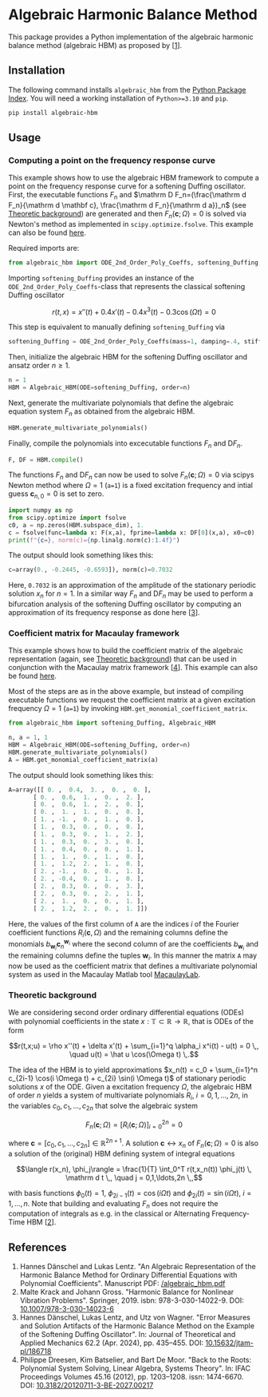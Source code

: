 # Algebraic Harmonic Balance Method

This package provides a Python implementation of the algebraic harmonic balance method (algebraic HBM) as proposed  by [[1](#reference-1)].

## Installation

The following command installs ```algebraic_hbm``` from the [Python Package Index](https://pypi.org/project/.../). You will need a working installation of ```Python>=3.10``` and ```pip```.

```sh
pip install algebraic-hbm
```

## Usage

### Computing a point on the frequency response curve

This example shows how to use the algebraic HBM framework to compute a point on the frequency response curve for a softening Duffing oscillator. First, the executable functions $`F_n`$ and $`\mathrm D F_n=(\frac{\mathrm d F_n}{\mathrm d \mathbf c}, \frac{\mathrm d F_n}{\mathrm d a})_n`$ (see [Theoretic background](###-theoretic-background)) are generated and then  $`F_n(\mathbf c; \Omega)=0`$ is solved via Newton's method as implemented in `scipy.optimize.fsolve`. This example can also be found [here](example_solve.py).

Required imports are:
```python
from algebraic_hbm import ODE_2nd_Order_Poly_Coeffs, softening_Duffing, Algebraic_HBM
```
Importing `softening_Duffing` provides an instance of the `ODE_2nd_Order_Poly_Coeffs`-class that represents the classical softening Duffing oscillator
```math
r(t,x) = x''(t) + 0.4 x'(t) - 0.4 x^3(t) - 0.3 \cos(\Omega t) = 0
```
This step is equivalent to manually defining `softening_Duffing` via
```python
softening_Duffing = ODE_2nd_Order_Poly_Coeffs(mass=1, damping=.4, stiffness=1, excitation=(0,.3), monomials={3: -.4})
```
Then, initialize the algebraic HBM for the softening Duffing oscillator and ansatz order $`n \ge 1`$.
```python
n = 1
HBM = Algebraic_HBM(ODE=softening_Duffing, order=n)
```
Next, generate the multivariate polynomials that define the algebraic equation system $`F_n`$ as obtained from the algebraic HBM.
```python
HBM.generate_multivariate_polynomials()
```
Finally, compile the polynomials into excecutable functions $`F_n`$ and $`\mathrm DF_n`$.
```python
F, DF = HBM.compile()
```
The functions $`F_n`$ and $`\mathrm D F_n`$ can now be used to solve $`F_n(\mathbf c; \Omega)=0`$ via scipys Newton method where $`\Omega=1`$ (`a=1`) is a fixed excitation frequency and intial guess $`\mathbf c_{n,0} = 0`$ is set to zero.
```python
import numpy as np
from scipy.optimize import fsolve
c0, a = np.zeros(HBM.subspace_dim), 1.
c = fsolve(func=lambda x: F(x,a), fprime=lambda x: DF[0](x,a), x0=c0)
print(f"{c=}, norm(c)={np.linalg.norm(c):1.4f}")
```
The output should look something likes this:
```python
c=array(0., -0.2445, -0.6593]), norm(c)=0.7032
```
Here, `0.7032` is an approximation of the amplitude of the stationary periodic solution $`x_n`$ for $`n=1`$. In a similar way $`F_n`$ and $`\mathrm D F_n`$ may be used to perform a bifurcation analysis of the softening Duffing oscillator by computing an approximation of its frequency response as done here [[3](#reference-3)].

### Coefficient matrix for Macaulay framework

This example shows how to build the coefficient matrix of the algebraic representation (again, see [Theoretic background](###-theoretic-background)) that can be used in conjunction with the Macaulay matrix framework [[4](#reference-4)].  This example can also be found [here](example_coefficient_matrix.py).

Most of the steps are as in the above example, but instead of compiling executable functions we request the coefficient matrix at a given excitation frequency $`\Omega = 1`$ (`a=1`) by invoking ```HBM.get_monomial_coefficient_matrix```.
```python
from algebraic_hbm import softening_Duffing, Algebraic_HBM

n, a = 1, 1
HBM = Algebraic_HBM(ODE=softening_Duffing, order=n)
HBM.generate_multivariate_polynomials()
A = HBM.get_monomial_coefficient_matrix(a)
```
The output should look something likes this:
```python
A=array([[ 0. ,  0.4,  3. ,  0. ,  0. ],
       [ 0. ,  0.6,  1. ,  0. ,  2. ],
       [ 0. ,  0.6,  1. ,  2. ,  0. ],
       [ 0. ,  1. ,  1. ,  0. ,  0. ],
       [ 1. , -1. ,  0. ,  1. ,  0. ],
       [ 1. ,  0.3,  0. ,  0. ,  0. ],
       [ 1. ,  0.3,  0. ,  1. ,  2. ],
       [ 1. ,  0.3,  0. ,  3. ,  0. ],
       [ 1. ,  0.4,  0. ,  0. ,  1. ],
       [ 1. ,  1. ,  0. ,  1. ,  0. ],
       [ 1. ,  1.2,  2. ,  1. ,  0. ],
       [ 2. , -1. ,  0. ,  0. ,  1. ],
       [ 2. , -0.4,  0. ,  1. ,  0. ],
       [ 2. ,  0.3,  0. ,  0. ,  3. ],
       [ 2. ,  0.3,  0. ,  2. ,  1. ],
       [ 2. ,  1. ,  0. ,  0. ,  1. ],
       [ 2. ,  1.2,  2. ,  0. ,  1. ]])

```
Here, the values of the first column of `A` are the indices $`i`$ of the Fourier coefficient functions $`R_i(\mathbf c,\Omega)`$ and the remaining columns define the monomials $`b_{\mathbf w_i} \mathbf c_n^{\mathbf w_i}`$ where the second column of are the coefficients $`b_{\mathbf w_i}`$ and the remaining columns define the tuples $`\mathbf w_i`$. In this manner the matrix `A` may now be used as the coefficient matrix that defines a multivariate polynomial system as used in the Macaulay Matlab tool [MacaulayLab](https://gitlab.esat.kuleuven.be/Christof.Vermeersch/macaulaylab-public).

### Theoretic background

We are considering second order ordinary differential equations (ODEs) with polynomial coefficients in the state $`x : \mathbb T \subset \mathbb R \to \mathbb R`$, that is ODEs of the form
```math
r(t,x;u) = \rho x''(t) + \delta x'(t) + \sum_{i=1}^q \alpha_i x^i(t) - u(t) = 0 \,, \quad u(t) = \hat u \cos(\Omega t) \,.
```
The idea of the HBM is to yield approximations $`x_n(t) = c_0 + \sum_{i=1}^n c_{2i-1} \cos(i \Omega t) + c_{2i} \sin(i \Omega t)`$ of stationary periodic solutions $`x`$ of the ODE. Given a excitation frequency $`\Omega`$, the algebraic HBM of order $`n`$ yields a system of multivariate polynomials $`R_i`$, $`i=0,1,\ldots,2n`$, in the variables $`c_0,c_1,\ldots,c_{2n}`$ that solve the algebraic system
```math
F_n(\mathbf c; \Omega) = [R_i(\mathbf c; \Omega)]_{i=0}^{2n} = 0
```
where $`\mathbf c = [c_0,c_1,\ldots,c_{2n}] \in \mathbb R^{2n+1}`$. A solution $`\mathbf c \leftrightarrow x_n`$ of $`F_n(\mathbf c; \Omega) = 0`$ is also a solution of the (original) HBM defining system of integral equations
```math
\langle r(x_n), \phi_j\rangle = \frac{1}{T} \int_0^T r(t,x_n(t)) \phi_j(t) \, \mathrm d t \,, \quad j = 0,1,\ldots,2n \,,
```
with basis functions $`\phi_0(t) = 1`$, $`\phi_{2i-1}(t) = \cos(i \Omega t)`$ and $`\phi_{2i}(t) = \sin(i \Omega t)`$, $`i=1,\ldots,n`$. Note that building and evaluating $F_n$ does not require the computation of integrals as e.g. in the classical or Alternating Frequency-Time HBM [[2](#reference-2)].

## References

1. <a name="reference-1"></a>Hannes Dänschel and Lukas Lentz. "An Algebraic Representation of the Harmonic Balance Method for Ordinary Differential Equations with Polynomial Coefficients". Manuscript PDF: [/algebraic_hbm.pdf](/algebraic_hbm.pdf)
2. <a name="reference-2"></a>Malte Krack and Johann Gross. "Harmonic Balance for Nonlinear Vibration Problems". Springer, 2019. isbn: 978-3-030-14022-9. DOI: [10.1007/978-3-030-14023-6](https://doi.org/10.1007/978-3-030-14023-6)
3. <a name="reference-3"></a>Hannes Dänschel, Lukas Lentz, and Utz von Wagner. "Error Measures and Solution Artifacts of the Harmonic Balance Method on the Example of the Softening Duffing Oscillator". In: Journal of Theoretical and Applied Mechanics 62.2 (Apr. 2024), pp. 435–455. DOI: [10.15632/jtam-pl/186718](https://doi.org/10.15632/jtam-pl/186718)
4. <a name="reference-4"></a>Philippe Dreesen, Kim Batselier, and Bart De Moor. "Back to the Roots: Polynomial System Solving, Linear Algebra, Systems Theory". In: IFAC Proceedings Volumes 45.16 (2012), pp. 1203–1208. issn: 1474-6670. DOI: [10.3182/20120711-3-BE-2027.00217](https://doi.org/10.3182/20120711-3-BE-2027.00217)